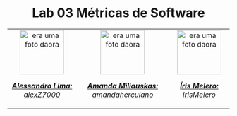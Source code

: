<h1 align="center">Lab 03 Métricas de Software</h1>

<table>
  <tr>
    <td align="center">
      <a href="#">
        <img src="https://avatars.githubusercontent.com/u/78627928?v=4" width="100px;" alt="era uma foto daora"/><br>
        <sub>
          <p><b><i>Alessandro Lima:</i></b> <a href="https://github.com/alexZ7000"><i>alexZ7000</i></a></p>
        </sub>
      </a>
    </td>
    <td align="center">
        <a href="#">
        <img src="https://avatars.githubusercontent.com/u/133073070?v=4" width="100px;" alt="era uma foto daora"/><br>
        <sub>
          <p><b><i>Amanda Miliauskas:</i></b> <a href="https://github.com/amandaherculano"><i>amandaherculano</i></a></p>
        </sub>
      </a>
    </td>
    <td align="center">
      <a href="#">
        <img src="https://avatars.githubusercontent.com/u/131883928?v=4" width="100px;" alt="era uma foto daora"/><br>
        <sub>
          <p><b><i>Íris Melero:</i></b> <a href="https://github.com/IrisMelero"><i>IrisMelero</i></a></p>
        </sub>
      </a>
    </td>
  </tr>
</table>